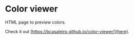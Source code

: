 # Color viewer

HTML page to preview colors.

Check it out [https://bcasaleiro.github.io/color-viewer/](here).
